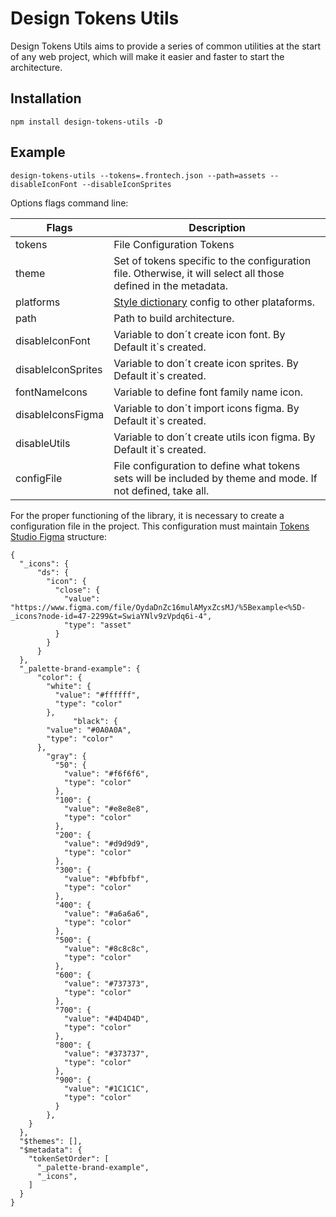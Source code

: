 # Design Tokens Utils

Design Tokens Utils aims to provide a series of common utilities at the start of any web project, which will make it easier and faster to start the architecture.

## Installation

```
npm install design-tokens-utils -D
```

## Example

```
design-tokens-utils --tokens=.frontech.json --path=assets --disableIconFont --disableIconSprites
```

Options flags command line:

| Flags              | Description                                                                                                    |
| ------------------ | -------------------------------------------------------------------------------------------------------------- |
| tokens             | File Configuration Tokens                                                                                      |
| theme              | Set of tokens specific to the configuration file. Otherwise, it will select all those defined in the metadata. |
| platforms          | [Style dictionary](https://amzn.github.io/style-dictionary/#/config) config to other plataforms.               |
| path               | Path to build architecture.                                                                                    |
| disableIconFont    | Variable to don´t create icon font. By Default it`s created.                                                   |
| disableIconSprites | Variable to don´t create icon sprites. By Default it`s created.                                                |
| fontNameIcons      | Variable to define font family name icon.                                                                      |
| disableIconsFigma  | Variable to don´t import icons figma. By Default it`s created.                                                 |
| disableUtils       | Variable to don´t create utils icon figma. By Default it`s created.                                            |
| configFile         | File configuration to define what tokens sets will be included by theme and mode. If not defined, take all.    |

For the proper functioning of the library, it is necessary to create a configuration file in the project. This configuration must maintain [Tokens Studio Figma](https://docs.tokens.studio/tokens/json-schema) structure:

```
{
  "_icons": {
      "ds": {
        "icon": {
          "close": {
            "value": "https://www.figma.com/file/OydaDnZc16mulAMyxZcsMJ/%5Bexample<%5D-_icons?node-id=47-2299&t=SwiaYNlv9zVpdq6i-4",
            "type": "asset"
          }
        }
      }
  },
  "_palette-brand-example": {
      "color": {
        "white": {
          "value": "#ffffff",
          "type": "color"
        },
              "black": {
        "value": "#0A0A0A",
        "type": "color"
      },
        "gray": {
          "50": {
            "value": "#f6f6f6",
            "type": "color"
          },
          "100": {
            "value": "#e8e8e8",
            "type": "color"
          },
          "200": {
            "value": "#d9d9d9",
            "type": "color"
          },
          "300": {
            "value": "#bfbfbf",
            "type": "color"
          },
          "400": {
            "value": "#a6a6a6",
            "type": "color"
          },
          "500": {
            "value": "#8c8c8c",
            "type": "color"
          },
          "600": {
            "value": "#737373",
            "type": "color"
          },
          "700": {
            "value": "#4D4D4D",
            "type": "color"
          },
          "800": {
            "value": "#373737",
            "type": "color"
          },
          "900": {
            "value": "#1C1C1C",
            "type": "color"
          }
        },
    }
  },
  "$themes": [],
  "$metadata": {
    "tokenSetOrder": [
      "_palette-brand-example",
      "_icons",
    ]
  }
}
```
